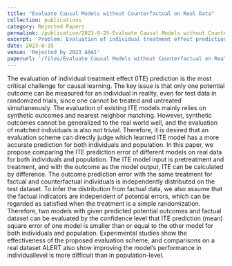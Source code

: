 ```yaml
---
title: "Evaluate Causal Models without Counterfactual on Real Data"
collection: publications
category: Rejected Papers
permalink: /publication/2023-9-25-Evaluate Causal Models without Counterfactual on Real Data
excerpt: 'Problem: Evaluation of individual treatment effect prediction. Solution: Independently, identically, distributed error assumption.'
date: 2023-8-15
venue: 'Rejected by 2023 AAAI'
paperurl: '/files/Evaluate Causal Models without Counterfactual on Real Data.pdf'
---
```


The evaluation of individual treatment effect (ITE) prediction is the most critical challenge for causal learning. The key issue is that only one potential outcome can be measured for an individual in reality, even for test data in randomized trials, since one cannot be treated and untreated simultaneously. The evaluation of existing ITE models mainly relies on synthetic outcomes and nearest neighbor matching. However, synthetic outcomes cannot be generalized to the real world well, and the evaluation of matched individuals is also not trivial. Therefore, it is desired that an evaluation scheme can directly judge which learned ITE model has a more accurate prediction for both individuals and population. In this paper, we propose comparing the ITE prediction error of different models on real data for both individuals and population. The ITE model input is pretreatment and treatment, and with the outcome as the model output, ITE can be calculated by difference. The outcome prediction error with the same treatment for factual and counterfactual individuals is independently distributed on the test dataset. To infer the distribution from factual data, we also assume that the factual indicators are independent of potential errors, which can be regarded as satisfied when the treatment is a simple randomization. Therefore, two models with given predicted potential outcomes and factual dataset can be evaluated by the confidence level that ITE prediction (mean) square error of one model is smaller than or equal to the other model for both individuals and population. Experimental studies show the effectiveness of the proposed evaluation scheme, and comparisons on a real dataset ALERT also show improving the model’s performance in individuallevel is more difficult than in population-level.
